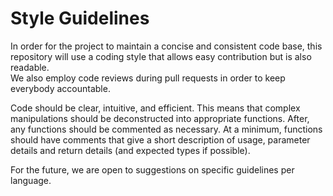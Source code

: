 # Style Guidelines
In order for the project to maintain a concise and consistent code base, this repository will use a coding style that allows easy contribution but is also readable.  
We also employ code reviews during pull requests in order to keep everybody accountable.

Code should be clear, intuitive, and efficient. This means that complex manipulations should be deconstructed into appropriate functions. After, any functions should be commented as necessary.
At a minimum, functions should have comments that give a short description of  usage, parameter details and return details (and expected types if possible).

For the future, we are open to suggestions on specific guidelines per language.  
